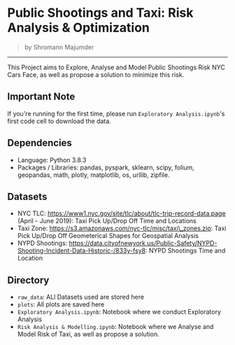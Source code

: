 # Public Shootings and Taxi: Risk Analysis & Optimization
> by Shromann Majumder
---
This Project aims to Explore, Analyse and Model Public Shootings Risk NYC Cars Face, as well as propose a solution to minimize this risk. 

## Important Note
If you're running for the first time, please run `Exploratory Analysis.ipynb`'s first code cell to download the data.

## Dependencies
- Language: Python 3.8.3
- Packages / Libraries: pandas, pyspark, sklearn, scipy, folium, geopandas, math, plotly, matplotlib, os, urllib, zipfile. 

## Datasets
- NYC TLC: https://www1.nyc.gov/site/tlc/about/tlc-trip-record-data.page (April - June 2019): Taxi Pick Up/Drop Off Time and Locations 
- Taxi Zone: https://s3.amazonaws.com/nyc-tlc/misc/taxi\_zones.zip: Taxi Pick Up/Drop Off Geometerical Shapes for Geospatial Analysis
- NYPD Shootings: https://data.cityofnewyork.us/Public-Safety/NYPD-Shooting-Incident-Data-Historic-/833y-fsy8: NYPD Shootings Time and Location

## Directory
- `raw_data`: ALl Datasets used are stored here
- `plots`: All plots are saved here
- `Exploratory Analysis.ipynb`: Notebook where we conduct Exploratory Analysis
- `Risk Analysis & Modelling.ipynb`: Notebook where we Analyse and Model Risk of Taxi, as well as propose a solution.
